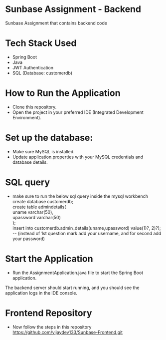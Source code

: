 # Sunbase Assignment - Backend
Sunbase Assignment that contains backend code

# Tech Stack Used
- Spring Boot
- Java
- JWT Authentication
- SQL (Database: customerdb)

# How to Run the Application
- Clone this repository.
- Open the project in your preferred IDE (Integrated Development Environment).

# Set up the database:
- Make sure MySQL is installed.<br/>
- Update application.properties with your MySQL credentials and database details.<br/>
# SQL query
- make sure to run the below sql query inside the mysql workbench<br/>
create database customerdb; <br/>
create table admindetails( <br/>
	uname varchar(50),<br/>
    upassword varchar(50)<br/>
);<br/>
insert into customerdb.admin_details(uname,upassword) value(1)?, 2)?);<br/>
-- (instead of 1st question mark add your username, and for second add your password)<br/>


# Start the Application
- Run the AssignmentApplication.java file to start the Spring Boot application.

The backend server should start running, and you should see the application logs in the IDE console.

# Frontend Repository
- Now follow the steps in this repository <br/>
https://github.com/vijaydev133/Sunbase-Frontend.git



